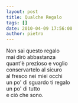 ```yaml
---
layout: post
title: Qualche Regalo
tags: []
date: 2010-04-09 17:56:00
author: pietro
---
```

Non sai questo regalo<br/>mai dirò abbastanza<br/>quant'è prezioso e voglio<br/>conservartelo al sicuro<br/>al fresco nei miei occhi<br/>un po' di sguardo ti regalo<br/>un po' di tutto<br/>e ciò che sono.
